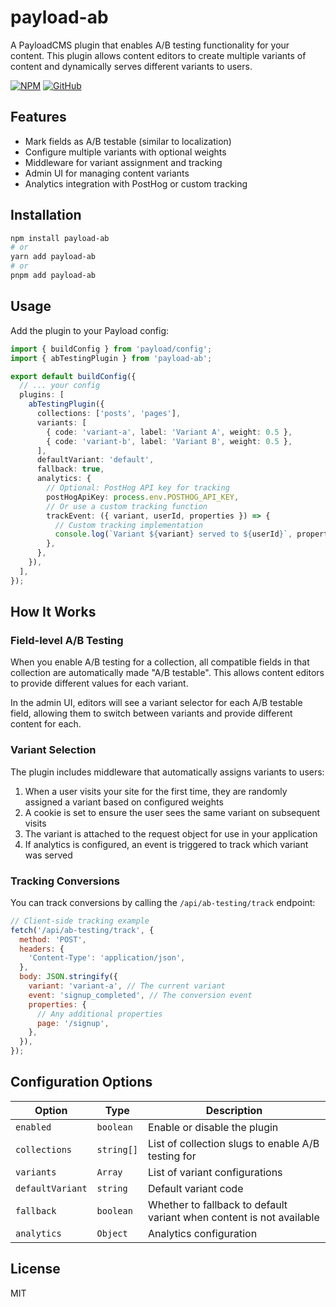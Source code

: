 # payload-ab

A PayloadCMS plugin that enables A/B testing functionality for your content. This plugin allows content editors to create multiple variants of content and dynamically serves different variants to users.

[![NPM](https://img.shields.io/npm/v/payload-ab)](https://www.npmjs.com/package/payload-ab)
[![GitHub](https://img.shields.io/github/stars/brijr/payload-ab?style=social)](https://github.com/brijr/payload-ab)

## Features

- Mark fields as A/B testable (similar to localization)
- Configure multiple variants with optional weights
- Middleware for variant assignment and tracking
- Admin UI for managing content variants
- Analytics integration with PostHog or custom tracking

## Installation

```bash
npm install payload-ab
# or
yarn add payload-ab
# or
pnpm add payload-ab
```

## Usage

Add the plugin to your Payload config:

```typescript
import { buildConfig } from 'payload/config';
import { abTestingPlugin } from 'payload-ab';

export default buildConfig({
  // ... your config
  plugins: [
    abTestingPlugin({
      collections: ['posts', 'pages'],
      variants: [
        { code: 'variant-a', label: 'Variant A', weight: 0.5 },
        { code: 'variant-b', label: 'Variant B', weight: 0.5 },
      ],
      defaultVariant: 'default',
      fallback: true,
      analytics: {
        // Optional: PostHog API key for tracking
        postHogApiKey: process.env.POSTHOG_API_KEY,
        // Or use a custom tracking function
        trackEvent: ({ variant, userId, properties }) => {
          // Custom tracking implementation
          console.log(`Variant ${variant} served to ${userId}`, properties);
        },
      },
    }),
  ],
});
```

## How It Works

### Field-level A/B Testing

When you enable A/B testing for a collection, all compatible fields in that collection are automatically made "A/B testable". This allows content editors to provide different values for each variant.

In the admin UI, editors will see a variant selector for each A/B testable field, allowing them to switch between variants and provide different content for each.

### Variant Selection

The plugin includes middleware that automatically assigns variants to users:

1. When a user visits your site for the first time, they are randomly assigned a variant based on configured weights
2. A cookie is set to ensure the user sees the same variant on subsequent visits
3. The variant is attached to the request object for use in your application
4. If analytics is configured, an event is triggered to track which variant was served

### Tracking Conversions

You can track conversions by calling the `/api/ab-testing/track` endpoint:

```javascript
// Client-side tracking example
fetch('/api/ab-testing/track', {
  method: 'POST',
  headers: {
    'Content-Type': 'application/json',
  },
  body: JSON.stringify({
    variant: 'variant-a', // The current variant
    event: 'signup_completed', // The conversion event
    properties: {
      // Any additional properties
      page: '/signup',
    },
  }),
});
```

## Configuration Options

| Option | Type | Description |
|--------|------|-------------|
| `enabled` | `boolean` | Enable or disable the plugin |
| `collections` | `string[]` | List of collection slugs to enable A/B testing for |
| `variants` | `Array` | List of variant configurations |
| `defaultVariant` | `string` | Default variant code |
| `fallback` | `boolean` | Whether to fallback to default variant when content is not available |
| `analytics` | `Object` | Analytics configuration |

## License

MIT